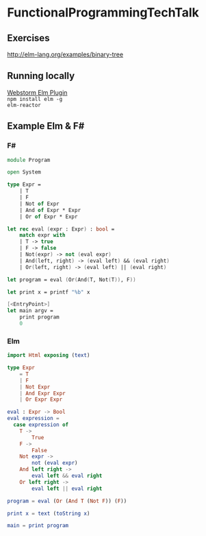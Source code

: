 # FunctionalProgrammingTechTalk

## Exercises
http://elm-lang.org/examples/binary-tree


## Running locally
[Webstorm Elm Plugin](https://plugins.jetbrains.com/plugin/8192-elm-language-plugin)  
`npm install elm -g`  
`elm-reactor`

## Example Elm & F#
### F#
```FSharp
module Program

open System

type Expr = 
    | T
    | F
    | Not of Expr
    | And of Expr * Expr
    | Or of Expr * Expr

let rec eval (expr : Expr) : bool = 
    match expr with
    | T -> true
    | F -> false
    | Not(expr) -> not (eval expr)
    | And(left, right) -> (eval left) && (eval right)
    | Or(left, right) -> (eval left) || (eval right)

let program = eval (Or(And(T, Not(T)), F))

let print x = printf "%b" x

[<EntryPoint>]
let main argv = 
    print program
    0
```
### Elm
```Elm
import Html exposing (text)

type Expr
    = T
    | F
    | Not Expr
    | And Expr Expr
    | Or Expr Expr

eval : Expr -> Bool
eval expression =
  case expression of
    T ->
        True
    F ->
        False
    Not expr ->
        not (eval expr)
    And left right ->
        eval left && eval right
    Or left right ->
        eval left || eval right

program = eval (Or (And T (Not F)) (F))

print x = text (toString x)

main = print program
```
